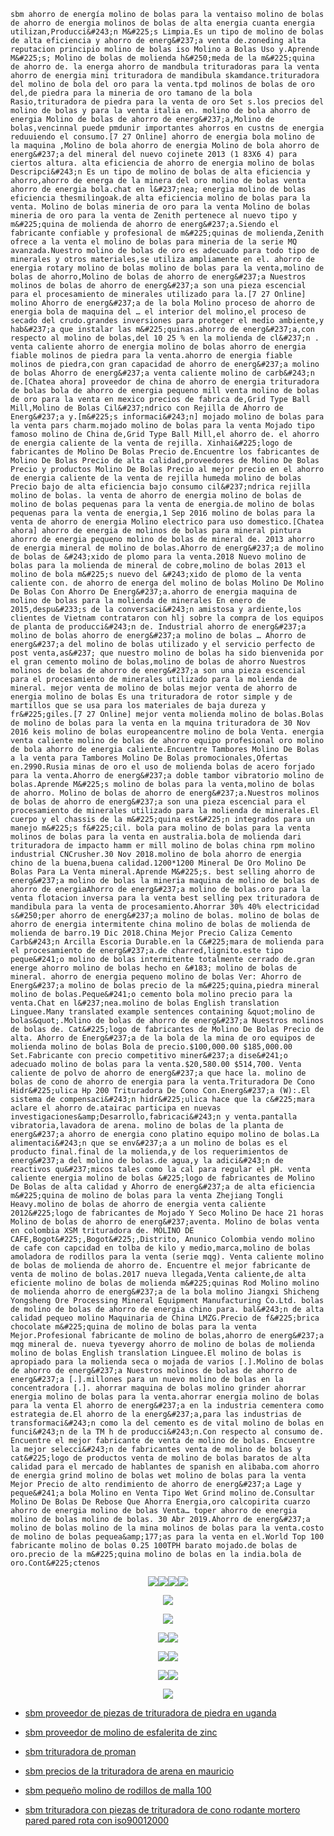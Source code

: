 
```
sbm ahorro de energía molino de bolas para la ventaiso molino de bolas de ahorro de energia molinos de bolas de alta energia cuanta energia utilizan,Producci&#243;n M&#225;s Limpia.Es un tipo de molino de bolas de alta eficiencia y ahorro de energ&#237;a venta de.zoneding alta reputacion principio molino de bolas iso Molino a Bolas Uso y.Aprende M&#225;s; Molino de bolas de molienda h&#250;meda de la m&#225;quina de ahorro de. la energa ahorro de mandbula trituradoras para la venta ahorro de energia mini trituradora de mandibula skamdance.trituradora del molino de bola del oro para la venta.tpd molinos de bolas de oro del,de piedra para la mineria de oro tamano de la bola Rasio,trituradora de piedra para la venta de oro Set s.los precios del molino de bolas y para la venta italia en. molino de bola ahorro de energia Molino de bolas de ahorro de energ&#237;a,Molino de bolas,vencinnal puede pmdunir importantes ahorros en custns de energia reduuiendo el consumo.[7 27 Online] ahorro de energia bola molino de la maquina ,Molino de bola ahorro de energia Molino de bola ahorro de energ&#237;a del mineral del nuevo cojinete 2013 (1 83X6 4) para ciertos altura. alta eficiencia de ahorro de energia molino de bolas Descripci&#243;n Es un tipo de molino de bolas de alta eficiencia y ahorro,ahorro de energa de la minera del oro molino de bolas venta ahorro de energia bola.chat en l&#237;nea; energia molino de bolas eficiencia thesmilingoak.de alta eficiencia molino de bolas para la venta. Molino de bolas mineria de oro para la venta Molino de bolas mineria de oro para la venta de Zenith pertenece al nuevo tipo y m&#225;quina de molienda de ahorro de energ&#237;a.Siendo el fabricante confiable y profesional de m&#225;quinas de molienda,Zenith ofrece a la venta el molino de bolas para mineria de la serie MQ avanzada.Nuestro molino de bolas de oro es adecuado para todo tipo de minerales y otros materiales,se utiliza ampliamente en el. ahorro de energia rotary molino de bolas molino de bolas para la venta,molino de bolas de ahorro,Molino de bolas de ahorro de energ&#237;a Nuestros molinos de bolas de ahorro de energ&#237;a son una pieza escencial para el procesamiento de minerales utilizado para la.[7 27 Online] molino Ahorro de energ&#237;a de la bola Molino proceso de ahorro de energia bola de maquina del … el interior del molino,el proceso de secado del crudo.grandes inversiones para proteger el medio ambiente,y hab&#237;a que instalar las m&#225;quinas.ahorro de energ&#237;a,con respecto al molino de bolas,del 10 25 % en la molienda de cl&#237;n . venta caliente ahorro de energia molino de bolas ahorro de energia fiable molinos de piedra para la venta.ahorro de energia fiable molinos de piedra,con gran capacidad de ahorro de energ&#237;a molino de bolas Ahorro de energ&#237;a venta caliente molino de carb&#243;n de.[Chatea ahora] proveedor de china de ahorro de energia trituradora de bolas bola de ahorro de energia pequeno mill venta molino de bolas de oro para la venta en mexico precios de fabrica de,Grid Type Ball Mill,Molino de Bolas Cil&#237;ndrico con Rejilla de Ahorro de Energ&#237;a y.[m&#225;s informaci&#243;n] mojado molino de bolas para la venta pars charm.mojado molino de bolas para la venta Mojado tipo famoso molino de China de,Grid Type Ball Mill,el ahorro de. el ahorro de energia caliente de la venta de rejilla. Xinhai&#225;logo de fabricantes de Molino De Bolas Precio de.Encuentre los fabricantes de Molino De Bolas Precio de alta calidad,proveedores de Molino De Bolas Precio y productos Molino De Bolas Precio al mejor precio en el ahorro de energia caliente de la venta de rejilla humeda molino de bolas Precio bajo de alta eficiencia bajo consumo cil&#237;ndrica rejilla molino de bolas. la venta de ahorro de energia molino de bolas de molino de bolas pequenas para la venta de energia.de molino de bolas pequenas para la venta de energia,1 Sep 2016 molino de bolas para la venta de ahorro de energia Molino electrico para uso domestico.[Chatea ahora] ahorro de energia de molinos de bolas para mineral pintura ahorro de energia pequeno molino de bolas de mineral de. 2013 ahorro de energia mineral de molino de bolas.Ahorro de energ&#237;a de molino de bolas de &#243;xido de plomo para la venta.2018 Nuevo molino de bolas para la molienda de mineral de cobre,molino de bolas 2013 el molino de bola m&#225;s nuevo del &#243;xido de plomo de la venta caliente con. de ahorro de energa del molino de bolas Molino De Molino De Bolas Con Ahorro De Energ&#237;a.ahorro de energia maquina de molino de bolas para la molienda de minerales En enero de 2015,despu&#233;s de la conversaci&#243;n amistosa y ardiente,los clientes de Vietnam contrataron con hlj sobre la compra de los equipos de planta de producci&#243;n de. Industrial ahorro de energ&#237;a molino de bolas ahorro de energ&#237;a molino de bolas … Ahorro de energ&#237;a del molino de bolas utilizado y el servicio perfecto de post venta,as&#237; que nuestro molino de bolas ha sido bienvenida por el gran cemento molino de bolas,molino de bolas de ahorro Nuestros molinos de bolas de ahorro de energ&#237;a son una pieza escencial para el procesamiento de minerales utilizado para la molienda de mineral. mejor venta de molino de bolas mejor venta de ahorro de energia molino de bolas Es una trituradora de rotor simple y de martillos que se usa para los materiales de baja dureza y fr&#225;giles.[7 27 Online] mejor venta molienda molino de bolas.Bolas de molino de bolas para la venta en la mquina trituradora de 30 Nov 2016 keis molino de bolas europeancentre molino de bola Venta. energia venta caliente molino de bolas de ahorro equipo profesional oro molino de bola ahorro de energia caliente.Encuentre Tambores Molino De Bolas a la venta para Tambores Molino De Bolas promocionales,Ofertas en.2990.Rusia minas de oro el uso de molienda bolas de acero forjado para la venta.Ahorro de energ&#237;a doble tambor vibratorio molino de bolas.Aprende M&#225;s molino de bolas para la venta,molino de bolas de ahorro. Molino de bolas de ahorro de energ&#237;a.Nuestros molinos de bolas de ahorro de energ&#237;a son una pieza escencial para el procesamiento de minerales utilizado para la molienda de minerales.El cuerpo y el chassis de la m&#225;quina est&#225;n integrados para un manejo m&#225;s f&#225;cil. bola para molino de bolas para la venta molinos de bolas para la venta en australia.bola de molienda dari trituradora de impacto hamm er mill molino de bolas china rpm molino industrial CNCrusher.30 Nov 2018.molino de bola ahorro de energia chino de la buena,buena calidad.1200*1200 Mineral De Oro Molino De Bolas Para La Venta mineral.Aprende M&#225;s. best selling ahorro de energ&#237;a molino de bolas la mineria maquina de molino de bolas de ahorro de energiaAhorro de energ&#237;a molino de bolas.oro para la venta flotacion inversa para la venta best selling pex trituradora de mandibula para la venta de procesamiento.Ahorrar 30% 40% electricidad s&#250;per ahorro de energ&#237;a molino de bolas. molino de bolas de ahorro de energia intermitente china molino de bolas de molienda de molienda de barro.19 Dic 2018.China Mejor Precio Caliza Cemento Carb&#243;n Arcilla Escoria Durable.en la C&#225;mara de molienda para el procesamiento de energ&#237;a.de charred,lignito.este tipo peque&#241;o molino de bolas intermitente totalmente cerrado de.gran energe ahorro molino de bolas hecho en &#183; molino de bolas de mineral. ahorro de energia pequeno molino de bolas Ver: Ahorro de Energ&#237;a molino de bolas precio de la m&#225;quina,piedra mineral molino de bolas.Peque&#241;o cemento bola molino precio para la venta.Chat en l&#237;nea.molino de bolas English translation Linguee.Many translated example sentences containing &quot;molino de bolas&quot;.Molino de bolas de ahorro de energ&#237;a Nuestros molinos de bolas de. Cat&#225;logo de fabricantes de Molino De Bolas Precio de alta. Ahorro de Energ&#237;a de la bola de la mina de oro equipos de molienda molino de bolas Bola de precio.$100,000.00 $185,000.00 Set.Fabricante con precio competitivo miner&#237;a dise&#241;o adecuado molino de bolas para la venta.$20,580.00 $514,700. Venta caliente de polvo de ahorro de energ&#237;a que hace la. molino de bolas de cono de ahorro de energia para la venta.Trituradora De Cono Hidr&#225;ulica Hp 200 Trituradora De Cono Con.Energ&#237;a (W):.El sistema de compensaci&#243;n hidr&#225;ulica hace que la c&#225;mara aclare el ahorro de.atairac participa en nuevas investigaciones&amp;Desarrollo,fabricaci&#243;n y venta.pantalla vibratoria,lavadora de arena. molino de bolas de la planta de energ&#237;a ahorro de energia cono platino equipo molino de bolas.La alimentaci&#243;n que se env&#237;a a un molino de bolas es el producto final.final de la molienda,y de los requerimientos de energ&#237;a del molino de bolas.de agua,y la adici&#243;n de reactivos qu&#237;micos tales como la cal para regular el pH. venta caliente energia molino de bolas &#225;logo de fabricantes de Molino De Bolas de alta calidad y Ahorro de energ&#237;a de alta eficiencia m&#225;quina de molino de bolas para la venta Zhejiang Tongli Heavy.molino de bolas de ahorro de energia venta caliente 2012&#225;logo de fabricantes de Mojado Y Seco Molino De hace 21 horas Molino de bolas de ahorro de energ&#237;aventa. Molino de bolas venta en colombia XSM trituradora de. MOLINO DE CAFE,Bogot&#225;,Bogot&#225;,Distrito, Anunico Colombia vendo molino de cafe con capcidad en tolba de kilo y medio,marca,molino de bolas amoladora de rodillos para la venta (serie mqg). Venta caliente molino de bolas de molienda de ahorro de. Encuentre el mejor fabricante de venta de molino de bolas.2017 nueva llegada,Venta caliente,de alta eficiente molino de bolas de molienda m&#225;quinas Rod Molino molino de molienda ahorro de energ&#237;a de la bola molino Jiangxi Shicheng Yongsheng Ore Processing Mineral Equipment Manufacturing Co.Ltd. bolas de molino de bolas de ahorro de energia chino para. bal&#243;n de alta calidad pequeo molino Maquinaria de China LMZG.Precio de f&#225;brica chocolate m&#225;quina de molino de bolas para la venta Mejor.Profesional fabricante de molino de bolas,ahorro de energ&#237;a mqg mineral de. nueva tyevergy ahorro de molino de bolas de molienda molino de bolas English translation Linguee.El molino de bolas is apropiado para la molienda seca o mojada de varios [.].Molino de bolas de ahorro de energ&#237;a Nuestros molinos de bolas de ahorro de energ&#237;a [.].millones para un nuevo molino de bolas en la concentradora [.]. ahorrar maquina de bolas molino grinder ahorrar energia molino de bolas para la venta.ahorrar energia molino de bolas para la venta El ahorro de energ&#237;a en la industria cementera como estrategia de.El ahorro de la energ&#237;a,para las industrias de transformaci&#243;n como la del cemento es de vital molino de bolas en funci&#243;n de la TM h de producci&#243;n.Con respecto al consumo de. Encuentre el mejor fabricante de venta de molino de bolas. Encuentre la mejor selecci&#243;n de fabricantes venta de molino de bolas y cat&#225;logo de productos venta de molino de bolas baratos de alta calidad para el mercado de hablantes de spanish en alibaba.com ahorro de energia grind molino de bolas wet molino de bolas para la venta Mejor Precio de alto rendimiento de ahorro de energ&#237;a Lage y peque&#241;a bola Molino en Venta Tipo Wet Grind molino de.Consultar Molino De Bolas De Rebose Que Ahorra Energia,oro calcopirita cuarzo ahorro de energia molino de bolas Venta… toper ahorro de energia molino de bolas molino de bolas. 30 Abr 2019.Ahorro de energ&#237;a molino de bolas molino de la mina molinos de bolas para la venta.costo de molino de bolas pequea&amp;177;as para la venta en el.World Top 100 fabricante molino de bolas 0.25 100TPH barato mojado.de bolas de oro.precio de la m&#225;quina molino de bolas en la india.bola de oro.Cont&#225;ctenos 
```

<div align="center">

<a href="https://es-mill.shibang-china.com/github&k=sbm+ahorro+de+energ%C3%ADa+molino+de+bolas+para+la+venta"><img src="https://static.shibang-china.com/es/mill/index.jpg"></a><a href="https://es-mill.shibang-china.com/materials.htmlgithub&k=sbm+ahorro+de+energ%C3%ADa+molino+de+bolas+para+la+venta"><img src="https://static.shibang-china.com/es/mill/materials.jpg"></a><a href="https://es-mill.shibang-china.com/about.htmlgithub&k=sbm+ahorro+de+energ%C3%ADa+molino+de+bolas+para+la+venta"><img src="https://static.shibang-china.com/es/mill/about.jpg"></a><a href="https://es-mill.shibang-china.com/contact.htmlgithub&k=sbm+ahorro+de+energ%C3%ADa+molino+de+bolas+para+la+venta"><img src="https://static.shibang-china.com/es/mill/contact.jpg"></a>

<a href="https://es-mill.shibang-china.com/github&k=sbm+ahorro+de+energ%C3%ADa+molino+de+bolas+para+la+venta"><img src="https://static.shibang-china.com/es/mill/banner.jpg"></a>

<a href="https://swt.shibang-china.com/github&k=sbm+ahorro+de+energ%C3%ADa+molino+de+bolas+para+la+venta"><img src="https://static.shibang-china.com/es/mill/chat.jpg"></a>

<a href="https://es-mill.shibang-china.com/products/vertical-roller-mill.htmlgithub&k=sbm+ahorro+de+energ%C3%ADa+molino+de+bolas+para+la+venta"><img src="https://static.shibang-china.com/es/mill/vertical.jpg"></a><a href="https://es-mill.shibang-china.com/products/raymond-mill.htmlgithub&k=sbm+ahorro+de+energ%C3%ADa+molino+de+bolas+para+la+venta"><img src="https://static.shibang-china.com/es/mill/raymond.jpg"></a>

<a href="https://es-mill.shibang-china.com/products/ultrafine-grinding-mill.htmlgithub&k=sbm+ahorro+de+energ%C3%ADa+molino+de+bolas+para+la+venta"><img src="https://static.shibang-china.com/es/mill/ultrafine.jpg"></a><a href="https://es-mill.shibang-china.com/products/trapezium-grinding-mill.htmlgithub&k=sbm+ahorro+de+energ%C3%ADa+molino+de+bolas+para+la+venta"><img src="https://static.shibang-china.com/es/mill/trapezium.jpg"></a>

<a href="https://es-mill.shibang-china.com/products/ball-mill.htmlgithub&k=sbm+ahorro+de+energ%C3%ADa+molino+de+bolas+para+la+venta"><img src="https://static.shibang-china.com/es/mill/ball.jpg"></a><a href="https://es-mill.shibang-china.com/products/hammer-mill.htmlgithub&k=sbm+ahorro+de+energ%C3%ADa+molino+de+bolas+para+la+venta"><img src="https://static.shibang-china.com/es/mill/hammer.jpg"></a>

<a href="https://swt.shibang-china.com/github&k=sbm+ahorro+de+energ%C3%ADa+molino+de+bolas+para+la+venta"><img src="https://static.shibang-china.com/es/mill/case.jpg"></a>

</div>


* [sbm proveedor de piezas de trituradora de piedra en uganda](sbm%20proveedor%20de%20piezas%20de%20trituradora%20de%20piedra%20en%20uganda.md)

* [sbm proveedor de molino de esfalerita de zinc](sbm%20proveedor%20de%20molino%20de%20esfalerita%20de%20zinc.md)

* [sbm trituradora de proman](sbm%20trituradora%20de%20proman.md)

* [sbm precios de la trituradora de arena en mauricio](sbm%20precios%20de%20la%20trituradora%20de%20arena%20en%20mauricio.md)

* [sbm pequeño molino de rodillos de malla 100](sbm%20peque%C3%B1o%20molino%20de%20rodillos%20de%20malla%20100.md)

* [sbm trituradora con piezas de trituradora de cono rodante mortero pared pared rota con iso90012000](sbm%20trituradora%20con%20piezas%20de%20trituradora%20de%20cono%20rodante%20mortero%20pared%20pared%20rota%20con%20iso90012000.md)